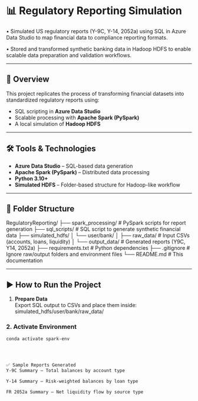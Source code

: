 # 📊 Regulatory Reporting Simulation

• Simulated US regulatory reports (Y-9C, Y-14, 2052a) using SQL in Azure Data Studio to map financial data to compliance reporting
formats.

• Stored and transformed synthetic banking data in Hadoop HDFS to enable scalable data preparation and validation workflows.

---

## 🚀 Overview

This project replicates the process of transforming financial datasets into standardized regulatory reports using:

- SQL scripting in **Azure Data Studio**
- Scalable processing with **Apache Spark (PySpark)**
- A local simulation of **Hadoop HDFS**

---

## 🛠️ Tools & Technologies

- **Azure Data Studio** – SQL-based data generation
- **Apache Spark (PySpark)** – Distributed data processing
- **Python 3.10+**
- **Simulated HDFS** – Folder-based structure for Hadoop-like workflow

---

## 📁 Folder Structure

RegulatoryReporting/
├── spark_processing/ # PySpark scripts for report generation
├── sql_scripts/ # SQL script to generate synthetic financial data
├── simulated_hdfs/
│ └── user/bank/
│ ├── raw_data/ # Input CSVs (accounts, loans, liquidity)
│ └── output_data/ # Generated reports (Y9C, Y14, 2052a)
├── requirements.txt # Python dependencies
├── .gitignore # Ignore raw/output folders and environment files
└── README.md # This documentation


---

## ▶️ How to Run the Project

1. **Prepare Data**  
   Export SQL output to CSVs and place them inside:
simulated_hdfs/user/bank/raw_data/


### 2. **Activate Environment**
```bash
conda activate spark-env




✅ Sample Reports Generated
Y-9C Summary – Total balances by account type

Y-14 Summary – Risk-weighted balances by loan type

FR 2052a Summary – Net liquidity flow by source type


